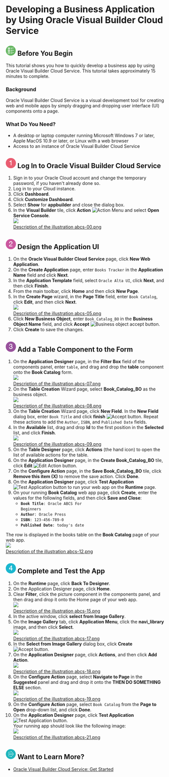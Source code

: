 # Developing a Business Application by Using Oracle Visual Builder Cloud Service #

## ![](../common/img/32_begin.png) Before You Begin ##

This tutorial shows you how to quickly develop a business app by using Oracle Visual Builder Cloud Service. This tutorial takes approximately 15 minutes to complete.

### Background ###

Oracle Visual Builder Cloud Service is a visual development tool for creating web and mobile apps by simply dragging and dropping user interface (UI) components onto a page. 

### What Do You Need? ###

* A desktop or laptop computer running Microsoft Windows 7 or later, Apple MacOS 10.9 or later, or Linux with a web browser
* Access to an instance of Oracle Visual Builder Cloud Service

## ![](../common/img/32_1.png) Log In to Oracle Visual Builder Cloud Service ##

1. Sign in to your Oracle Cloud account and change the temporary password, if you haven't already done so.
2. Log in to your Cloud instance.
3. Click **Dashboard**.
4. Click **Customize Dashboard**.
5. Select **Show** for **appbuilder** and close the dialog box.
6. In the **Visual Builder** tile, click **Action** ![Action Menu](img/hamburger.png) and select **Open Service Console**.
<br>![](img/abcs-00.png)<br>
[Description of the illustration abcs-00.png](files/abcs-00.txt)

## ![](../common/img/32_2.png) Design the Application UI ##

1. On the **Oracle Visual Builder Cloud Service** page, click **New Web Application**. 
2. On the **Create Application** page, enter `Books Tracker` in the **Application Name** field and click **Next**. 
3. In the **Application Template** field, select `Oracle Alta UI`, click **Next**, and then click **Finish**. 
4. From the main toolbar, click **Home** and then click **New Page**. 
5. In the **Create Page** wizard, in the **Page Title** field, enter `Book Catalog`, click **Edit**, and then click **Next**. 
<br>![](img/abcs-05.png)<br>
[Description of the illustration abcs-05.png](files/abcs-05.txt)
6. Click **New Business Object**, enter `Book_Catalog_BO` in the **Business Object Name** field, and click **Accept** ![Business object accept button](img/func_checkmark_16_ena.png). 
7. Click **Create** to save the changes.

## ![](../common/img/32_3.png) Add a Table Component to the Form ##

1. On the **Application Designer** page, in the **Filter Box** field of the components panel, enter `table`, and drag and drop the **table** component onto the **Book Catalog** form. 
<br>![](img/abcs-07.png)<br>
[Description of the illustration abcs-07.png](files/abcs-07.txt)
2. On the **Table Creation** Wizard page, select **Book_Catalog_BO** as the business object. 
<br>![](img/abcs-08.png)<br>
[Description of the illustration abcs-08.png](files/abcs-08.txt)
3. On the **Table Creation** Wizard page, click **New Field**. In the **New Field** dialog box, enter `Book Title` and click **finish** ![Accept button](img/func_checkmark_16_ena.png). Repeat these actions to add the `Author`, `ISBN`, and `Published Date` fields. 
4. In the **Available** list, drag and drop **Id** to the first position in the **Selected** list, and click **Finish**. 
<br>![](img/abcs-09.png)<br>
[Description of the illustration abcs-09.png](files/abcs-09.txt)
5. On the **Table Designer** page, click **Actions** (the hand icon) to open the list of available actions for the table.
6. On the **Application Designer** page, in the **Create Book_Catalog_BO** tile, click **Edit** ![Edit Action button](img/abcs-22.png). 
7. On the **Configure Action** page, in the **Save Book_Catalog_BO** tile, click **Remove this item (X)** to remove the save action. Click **Done**. 
8. On the **Application Designer** page, click **Test Application**![Test Application button](img/abcs-13.png) to run your web app on the **Runtime** page.
9. On your running **Book Catalog** web app page, click **Create**, enter the values for the following fields, and then click **Save and Close**: 
    * <code><strong>Book Title</strong>: Oracle ABCS For Beginners</code>
    * <code><strong>Author</strong>: Oracle Press</code>
    * <code><strong>ISBN</strong>: 123-456-789-0 </code>
    * <code><strong>Published Date</strong>: today's date </code>
    
The row is displayed in the books table on the **Book Catalog** page of your web app.
<br>![](img/abcs-12.png)<br>
[Description of the illustration abcs-12.png](files/abcs-12.txt)

## ![](../common/img/32_4.png) Complete and Test the App ##

1. On the **Runtime** page, click **Back To Designer**.
2. On the Application Designer page, click **Home**.
3. Clear **Filter**, click the picture component in the components panel, and then drag and drop it onto the Home page of your web app. 
<br>![](img/abcs-15.png)<br>
[Description of the illustration abcs-15.png](files/abcs-15.txt)
4. In the active window, click **select from Image Gallery**. 
5. On the **Image Gallery** tab, click **Application Menu**, click the **navi_library** image, and then click **Select**. 
<br>![](img/abcs-17.png)<br>
[Description of the illustration abcs-17.png](files/abcs-17.txt)
6. In the **Select from Image Gallery** dialog box, click **Create** ![Accept button](img/func_checkmark_16_ena.png). 
7. On the **Application Designer** page, click **Actions**, and then click **Add Action**. 
<br>![](img/abcs-18.png)<br>
[Description of the illustration abcs-18.png](files/abcs-18.txt)
8. On the **Configure Action** page, select **Navigate to Page** in the **Suggested** panel and drag and drop it onto the **THEN DO SOMETHING ELSE** section. 
<br>![](img/abcs-19.png)<br>
[Description of the illustration abcs-19.png](files/abcs-19.txt)
9. On the **Configure Action** page, select `Book Catalog` from the **Page to Open** drop-down list, and click **Done**. 
10. On the **Application Designer** page, click **Test Application** ![Test Application button](img/abcs-13.png). 
<br>Your running app should look like the following image:
<br>![](img/abcs-21.png)<br>
[Description of the illustration abcs-21.png](files/abcs-21.txt)


## ![](../common/img/32_more.png) Want to Learn More? ##
* [Oracle Visual Builder Cloud Service: Get Started](http://www.oracle.com/pls/topic/lookup?ctx=en/cloud/paas/app-builder-cloud&id=abcsgs)
